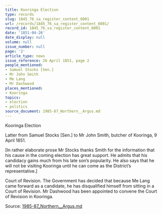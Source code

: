 ```yaml
---
title: Kooringa Election
type: records
slug: 1845_76_sa_register_content_6001
url: /records/1845_76_sa_register_content_6001/
record_id: 1845_76_sa_register_content_6001
date: '1851-04-26'
date_display: null
volume: null
issue_number: null
page: '2'
article_type: news
issue_reference: 26 April 1851, page 2
people_mentioned:
- Samuel Stocks [Sen.]
- Mr John Smith
- Me Lang
- Mr Dashwood
places_mentioned:
- Kooringa
topics:
- election
- politics
source_document: 1985-87_Northern__Argus.md
---
```


Kooringa Election

Latter from Samuel Stocks [Sen.] to Mr John Smith, butcher of Kooringa, 9 April 1851.

[In rather elaborate prose Mr Stocks thanks Smith for the information that his cause in the coming election has great support. He admits that his candidacy gains much from his late son’s popularity.  He also says that he will not be visiting Kooringa until he can come as the District’s representative.]

Court of Revision.  The Government has decided that because Me Lang came forward as a candidate, he has disqualified himself from sitting in a Court of Revision.  Mr Dashwood has been appointed to convene the Court of Revision in Kooringa.

Source: [1985-87_Northern__Argus.md](/downloads/markdown/1985-87_Northern__Argus.md)
